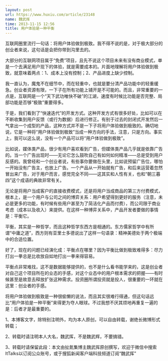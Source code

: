 ```yaml
---
layout: post
url: https://www.huxiu.com/article/23148
name: 魏武挥
time: 2013-11-15 12:56
title: 用户体验是一种平衡
---
```

互联网圈里流行一句话：将用户体验做到极致。我不得不说的是，对于极大部分的创业者来说，这句话是会把你带到沟里去的。

大部分的互联网项目属于“免费”项目，且先不说这个项目未来有没有商业模式，单是一个去满足用户现下的体验，就是需要成本的。片面地理解将用户体验做到极致，就意味着两点：1、成本上没有控制；2、产品进度上缺少控制。

我一直认为，魔鬼不在细节中，而在轻重中，也就是要分清产品功能中的轻重缓急。创业者资源有限，一下子在所有功能上铺开是不可能的。而且，非常重要的一点是，互联网是一个“天下武功唯快不破”的江湖，速度有时候比功能是否完整、局部功能是否够“极致”重要得多。

于是，我们看到了“快速迭代”的开发方式。这种开发方式有很多好处，比如可以在不断收集到用户反馈（或行为数据）后进行修正。有别于过去的封闭式开发然后一气拿出一个成型的产品，这种方式并不是一下子将用户体验做到极致的。确切地说，它是一种将“用户体验做到极致”当成一种方向的手法，注意，只是方向。事实上，我可以这么说，没有一个产品可以将“用户体验做到极致”。

比如说，媒体类产品，很少有用户喜欢看到广告，但媒体类产品几乎就是依靠广告的。当一个广告出现时——无论它怎么鼓吹自己有如何如何精准——总是受到用户反感的。我曾经和一个创业者说，有些事你要做在头里，比如说预留广告位，哪怕一开始没有广告主，也放上广告。一个产品从一开始就有广告，和后来运营着忽然冒出来广告，对于用户而言，感觉完全不同——这其实和人性有关，也和“朝三暮四”这个成语的典故非常有关。

无论是将用户当成客户的直接收费模式，还是将用户当成商品的第三方付费模式，根本上，是一个用户与公司之间的博弈关系：用户希望得到更好的服务（注意，未必是更多的功能，有时候有些用户甚至为了简洁化产品而付费），而公司限于商业考虑（成本以及收入）来提供。在这样一种博弈关系中，产品开发者要做的事情是：平衡它。

平衡，其实是一种哲学，而且这种哲学东西方是相通的。东方儒家哲学中有所谓“中庸之道”，西方则有亚里士多德说出了这样一句语录：精神美德处于两个极端中的合适位置。

好了，现在的问题已经演化成：平衡点在哪里？因为平衡比做到极致难得多：尽力打出一拳总是比收放自如地打出一拳来得容易。

平衡点非常难找，这不是数据能够提供的，也不是什么看书能学来的，这是创业者对自己这个项目所在的业态的手感，对这个业态中的用户根本需求的把握——有时候甚至是故意去释放扩张这种需求。投资圈所谓投资就是投人，很重要的一环就在这里：创业者的手感。

将用户体验做到极致是一种很偷懒的说法，而且其实很难行得通，但这句话远比“用户体验是一种平衡”来得更为夺人眼球。不过我想不厌其烦地再重复一遍的是：后者才是最重要的。

1、本博客文字，除特别注明外，均为本人原创，可以自由转载，谢绝长微博形式转载；

2、转载时请注明本人大名，魏武挥，不是魏武辉，不要搞错。

3、转载时请保留此段：本文由扯氮集博主魏武挥原创撰写，欢迎于微信中搜索ItTalks以订阅公众账号，或于搜狐新闻客户端科技频道订阅“魏武挥”

